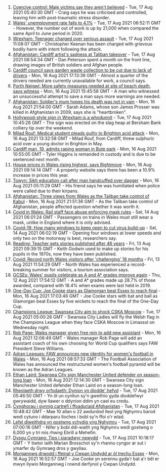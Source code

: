1. [Coercive control: Male victims say they aren't believed](https://www.bbc.co.uk/news/uk-wales-58233300) - Tue, 17 Aug 2021 05:40:30 GMT - Craig says he was criticised and controlled, leaving him with post-traumatic stress disorder.
2. [Wales' unemployment rate falls to 4.1%](https://www.bbc.co.uk/news/uk-wales-58241503) - Tue, 17 Aug 2021 06:52:11 GMT - However, the number out of work is up by 21,000 when compared the same April to June period in 2020.
3. [Wrexham: Teenager charged over serious assault](https://www.bbc.co.uk/news/uk-wales-58241025) - Tue, 17 Aug 2021 11:08:07 GMT - Christopher Keenan has been charged with grievous bodily harm with intent following the attack.
4. [Afghanistan: Cardiff artist's sadness at Taliban takeover](https://www.bbc.co.uk/news/uk-wales-58233157) - Tue, 17 Aug 2021 08:54:34 GMT - Dan Peterson spent a month on the front line, drawing images of British soldiers and Afghan people.
5. [Cardiff council says garden waste collection to be cut due to lack of drivers](https://www.bbc.co.uk/news/uk-wales-58235359) - Mon, 16 Aug 2021 17:13:36 GMT - Almost a quarter of the drivers needed are currently unavailable for work, a council says.
6. [Porth Neigwl: More safety measures needed at site of beach death, says witness](https://www.bbc.co.uk/news/uk-wales-58235357) - Mon, 16 Aug 2021 15:45:58 GMT - A man who witnessed an unsuccessful attempt to save a man says more warnings are needed.
7. [Afghanistan: Soldier's mum hopes his death was not in vain](https://www.bbc.co.uk/news/uk-wales-58230075) - Mon, 16 Aug 2021 21:54:00 GMT - Sarah Adams, whose son James Prosser was killed in Afghanistan in 2009, says she is "heartbroken".
8. [Hollywood-style sign in Wrexham is a whodunnit](https://www.bbc.co.uk/news/uk-wales-58230790) - Tue, 17 Aug 2021 10:45:28 GMT - The sign was erected on the slag heap at Bersham Bank colliery tip over the weekend.
9. [Milad Rouf: Medical student pleads guilty to Brighton acid attack](https://www.bbc.co.uk/news/uk-england-sussex-58232397) - Mon, 16 Aug 2021 13:32:58 GMT - Milad Rouf, from Cardiff, threw sulphuric acid over a young doctor in Brighton in May.
10. [Cardiff man, 19, admits raping woman in Bute park](https://www.bbc.co.uk/news/uk-wales-58227945) - Mon, 16 Aug 2021 10:55:05 GMT - Tyler Higgins is remanded in custody and is due to be sentenced next month.
11. [House prices in Wales rising highest, says Rightmove](https://www.bbc.co.uk/news/uk-wales-58203740) - Mon, 16 Aug 2021 09:14:14 GMT - A property website says there has been a 10.9% increase in prices this year.
12. [Towyn: Sikh education call after man handcuffed over dagger](https://www.bbc.co.uk/news/uk-wales-58099624) - Mon, 16 Aug 2021 05:11:29 GMT - His friend says he was humiliated when police were called due to their kirpans.
13. [Afghanistan: Three views from Wales as the Taliban take control of Kabul](https://www.bbc.co.uk/news/uk-wales-58238554) - Mon, 16 Aug 2021 21:51:36 GMT - As the Taliban take control of Afghanistan, people affected question whether it was worth it.
14. [Covid in Wales: Rail staff face abuse enforcing mask rules](https://www.bbc.co.uk/news/uk-wales-58205655) - Sat, 14 Aug 2021 06:01:24 GMT - Passengers on trains in Wales must still wear a mask, unlike in England where it is only advised.
15. [Covid-19: How many windows to keep open to cut virus build-up](https://www.bbc.co.uk/news/uk-wales-58204733) - Sat, 14 Aug 2021 06:02:19 GMT - Opening four windows at lower speeds and only two on the motorway is best, researchers say.
16. [Reading: Teacher gets stories published after 46 years](https://www.bbc.co.uk/news/uk-wales-58189969) - Fri, 13 Aug 2021 09:39:15 GMT - Keith Godwin used to make up stories for his pupils in the 1970s, now they have been published.
17. [Covid: Record north Wales visitors after 'challenging' 18 months](https://www.bbc.co.uk/news/uk-wales-58201388) - Fri, 13 Aug 2021 11:54:29 GMT - North Wales has experienced a record-breaking summer for visitors, a tourism association says.
18. [GCSEs: Wales' pupils celebrate as A and A* grades improve again](https://www.bbc.co.uk/news/uk-wales-58191705) - Thu, 12 Aug 2021 17:54:12 GMT - A and A* grades made up 28.7% of those awarded, compared with 18.4% when exams were last held in 2019.
19. [One-Day Cup: Joe Cooke stars as Glamorgan beat Essex to reach final](https://www.bbc.co.uk/sport/cricket/58230489) - Mon, 16 Aug 2021 17:03:46 GMT - Joe Cooke stars with bat and ball as Glamorgan beat Essex by five wickets to reach the final of the One-Day Cup.
20. [Champions League: Swansea City aim to shock CSKA Moscow](https://www.bbc.co.uk/sport/football/58236559) - Tue, 17 Aug 2021 05:00:26 GMT - Swansea City Ladies will fly the Welsh flag in the Champions League when they face CSKA Moscow in Limassol on Wednesday night.
21. [Rob Page: Wales manager given free rein to add new assistant](https://www.bbc.co.uk/sport/football/58230499) - Mon, 16 Aug 2021 12:06:49 GMT - Wales manager Rob Page will add an assistant coach of his own choosing for World Cup qualifiers says FAW President Steve Williams.
22. [Adran Leagues: FAW announces new identity for women's football in Wales](https://www.bbc.co.uk/sport/football/58221934) - Mon, 16 Aug 2021 08:57:33 GMT - The Football Association of Wales has announced the restructured women's football pyramid will be known as the Adran Leagues.
23. [Ethan Laird: Swansea City sign Manchester United defender on season-long loan](https://www.bbc.co.uk/sport/football/58148502) - Mon, 16 Aug 2021 12:14:30 GMT - Swansea City sign Manchester United defender Ethan Laird on a season-long loan.
24. [Rheolaeth drwy orfodaeth: Dynion yn diodde' hefyd](https://www.bbc.co.uk/newyddion/58236852) - Tue, 17 Aug 2021 05:46:50 GMT - Yn ôl un cynllun sy'n gweithio gyda dioddefwyr gwrywaidd, dyw llawer o ddynion ddim yn cael eu credu.
25. [Cynghorau i gynnig cartrefi i ffoaduriaid Afghanistan](https://www.bbc.co.uk/newyddion/58236934) - Tue, 17 Aug 2021 10:48:42 GMT - Mae 10 allan o 22 awdurdod lleol yng Nghymru barod wedi cytuno i ddarparu lloches i bobl sy'n ffoi o'r wlad.
26. [Lefel diweithdra yn gostwng ychydig yng Nghymru](https://www.bbc.co.uk/newyddion/58241675) - Tue, 17 Aug 2021 07:00:16 GMT - Nifer y bobl ddi-waith yng Nghymru wedi gostwng o 6,000 yn y tri mis rhwng Ebrill a Mehefin.
27. [Dysgu Cymraeg: Tips i siaradwyr newydd](https://www.bbc.co.uk/newyddion/58214043) - Tue, 17 Aug 2021 10:18:17 GMT - Y tiwtor iaith Marian Brosschot sy'n rhannu cyngor ar sut i ymarfer dy Gymraeg dros y gwyliau.
28. [Morgannwg drwodd i ffeinal y Cwpan Undydd ar ôl trechu Essex](https://www.bbc.co.uk/newyddion/58233591) - Mon, 16 Aug 2021 16:52:57 GMT - Joe Cooke yn serennu gyda'r bat a'r bêl er mwyn llywio Morgannwg i rownd derfynol y Cwpan Undydd.
